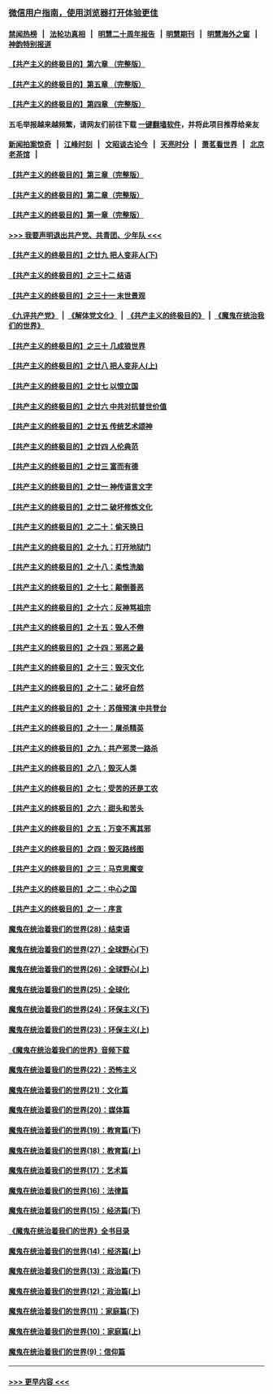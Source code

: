 ### [微信用户指南，使用浏览器打开体验更佳](https://github.com/gfw-breaker/banned-news1/blob/master/indexes/wechat-guide.md?t=0)
#### [禁闻热榜](热点新闻.md?t=0)  &nbsp;&nbsp;|&nbsp;&nbsp; [法轮功真相](https://github.com/gfw-breaker/truth/blob/master/README.md?t=0) &nbsp;&nbsp;|&nbsp;&nbsp; [明慧二十周年报告](https://github.com/gfw-breaker/mh-reports/blob/master/README.md?t=0) &nbsp;&nbsp;|&nbsp;&nbsp;[明慧期刊](https://github.com/gfw-breaker/mh-qikan) &nbsp;&nbsp;|&nbsp;&nbsp; [明慧海外之窗](https://github.com/gfw-breaker/mh-news/blob/master/README.md?t=0) &nbsp;&nbsp;|&nbsp;&nbsp; [神韵特别报道](https://github.com/gfw-breaker/mh-news/blob/master/shenyun.md?t=0)
#### [【共产主义的终极目的】第六章 （完整版）](../pages/nsc422/n11428913.md?t=02131122) 
#### [【共产主义的终极目的】第五章 （完整版）](../pages/nsc422/n11428912.md?t=02131122) 
#### [【共产主义的终极目的】第四章 （完整版）](../pages/nsc422/n11428907.md?t=02131122) 
#### 五毛举报越来越频繁，请网友们前往下载 [一键翻墙软件](https://github.com/gfw-breaker/ssr-accounts)，并将此项目推荐给亲友
#### [新闻拍案惊奇](https://github.com/gfw-breaker/banned-news1/blob/master/pages/link4.md) &nbsp;&nbsp;|&nbsp;&nbsp; [江峰时刻](https://github.com/gfw-breaker/banned-news1/blob/master/pages/link4.md) &nbsp;&nbsp;|&nbsp;&nbsp; [文昭谈古论今](https://github.com/gfw-breaker/banned-news1/blob/master/pages/link4.md) &nbsp;&nbsp;|&nbsp;&nbsp; [天亮时分](https://github.com/gfw-breaker/banned-news1/blob/master/pages/link4.md) &nbsp;&nbsp;|&nbsp;&nbsp; [萧茗看世界](https://github.com/gfw-breaker/banned-news1/blob/master/pages/link4.md) &nbsp;&nbsp;|&nbsp;&nbsp; [北京老茶馆](https://github.com/gfw-breaker/banned-news1/blob/master/pages/link4.md) &nbsp;&nbsp;|&nbsp;&nbsp; 
#### [【共产主义的终极目的】第三章（完整版）](../pages/nsc422/n11428848.md?t=02131122) 
#### [【共产主义的终极目的】第二章（完整版）](../pages/nsc422/n11428831.md?t=02131122) 
#### [【共产主义的终极目的】第一章（完整版）](../pages/nsc422/n11417651.md?t=02131122) 
#### [>>> 我要声明退出共产党、共青团、少年队 <<<](https://github.com/begood0513/goodnews/blob/master/quit/letter.md) 
#### [【共产主义的终极目的】之廿九 把人变非人(下)](../pages/nsc422/n11344140.md?t=02131122) 
#### [【共产主义的终极目的】之三十二 结语](../pages/nsc422/n11360535.md?t=02131122) 
#### [【共产主义的终极目的】之三十一 末世景观](../pages/nsc422/n11351129.md?t=02131122) 
#### [《九评共产党》](https://github.com/begood0513/9ping.md/blob/master/README.md) &nbsp;|&nbsp; [《解体党文化》](../../../../jtdwh.md/blob/master/README.md)  &nbsp;|&nbsp; [《共产主义的终极目的》](../../../../gczydzjmd.md/blob/master/README.md) &nbsp;|&nbsp; [《魔鬼在统治我们的世界》](../../../../mgztzwmdsj.md/blob/master/README.md) 
#### [【共产主义的终极目的】之三十 几成狼世界](../pages/nsc422/n11348280.md?t=02131122) 
#### [【共产主义的终极目的】之廿八 把人变非人(上)](../pages/nsc422/n11340492.md?t=02131122) 
#### [【共产主义的终极目的】之廿七 以恨立国](../pages/nsc422/n11336944.md?t=02131122) 
#### [【共产主义的终极目的】之廿六 中共对抗普世价值](../pages/nsc422/n11324785.md?t=02131122) 
#### [【共产主义的终极目的】之廿五 传统艺术颂神](../pages/nsc422/n11296396.md?t=02131122) 
#### [【共产主义的终极目的】之廿四 人伦典范](../pages/nsc422/n11296397.md?t=02131122) 
#### [【共产主义的终极目的】之廿三 富而有德](../pages/nsc422/n11283598.md?t=02131122) 
#### [【共产主义的终极目的】之廿一 神传语言文字](../pages/nsc422/n11263265.md?t=02131122) 
#### [【共产主义的终极目的】之廿二 破坏修炼文化](../pages/nsc422/n11245728.md?t=02131122) 
#### [【共产主义的终极目的】之二十：偷天换日](../pages/nsc422/n11238846.md?t=02131122) 
#### [【共产主义的终极目的】之十九：打开地狱门](../pages/nsc422/n11206376.md?t=02131122) 
#### [【共产主义的终极目的】之十八：柔性洗脑](../pages/nsc422/n11199994.md?t=02131122) 
#### [【共产主义的终极目的】之十七：颠倒善恶](../pages/nsc422/n11179782.md?t=02131122) 
#### [【共产主义的终极目的】之十六：反神骂祖宗](../pages/nsc422/n11166798.md?t=02131122) 
#### [【共产主义的终极目的】之十五：毁人不倦](../pages/nsc422/n11166792.md?t=02131122) 
#### [【共产主义的终极目的】之十四：邪恶之最](../pages/nsc422/n11150249.md?t=02131122) 
#### [【共产主义的终极目的】之十三：毁灭文化](../pages/nsc422/n11135227.md?t=02131122) 
#### [【共产主义的终极目的】之十二：破坏自然](../pages/nsc422/n11135214.md?t=02131122) 
#### [【共产主义的终极目的】之十：苏俄预演 中共登台](../pages/nsc422/n11118424.md?t=02131122) 
#### [【共产主义的终极目的】之十一：屠杀精英](../pages/nsc422/n11118442.md?t=02131122) 
#### [【共产主义的终极目的】之九：共产邪灵一路杀](../pages/nsc422/n11114139.md?t=02131122) 
#### [【共产主义的终极目的】之八：毁灭人类](../pages/nsc422/n11108503.md?t=02131122) 
#### [【共产主义的终极目的】之七：受苦的还是工农](../pages/nsc422/n11101809.md?t=02131122) 
#### [【共产主义的终极目的】之六：甜头和苦头](../pages/nsc422/n11096971.md?t=02131122) 
#### [【共产主义的终极目的】之五：万变不离其邪](../pages/nsc422/n11091285.md?t=02131122) 
#### [【共产主义的终极目的】之四：毁灭路线图](../pages/nsc422/n11086284.md?t=02131122) 
#### [【共产主义的终极目的】之三：马克思魔变](../pages/nsc422/n11061941.md?t=02131122) 
#### [【共产主义的终极目的】之二：中心之国](../pages/nsc422/n11047728.md?t=02131122) 
#### [【共产主义的终极目的】之一：序言](../pages/nsc422/n11086077.md?t=02131122) 
#### [魔鬼在统治着我们的世界(28)：结束语](../pages/nsc422/n10936246.md?t=02131122) 
#### [魔鬼在统治着我们的世界(27)：全球野心(下)](../pages/nsc422/n10928319.md?t=02131122) 
#### [魔鬼在统治着我们的世界(26)：全球野心(上)](../pages/nsc422/n10900318.md?t=02131122) 
#### [魔鬼在统治着我们的世界(25)：全球化](../pages/nsc422/n10788205.md?t=02131122) 
#### [魔鬼在统治着我们的世界(24)：环保主义(下)](../pages/nsc422/n10695307.md?t=02131122) 
#### [魔鬼在统治着我们的世界(23)：环保主义(上)](../pages/nsc422/n10688613.md?t=02131122) 
#### [《魔鬼在统治着我们的世界》音频下载](../pages/nsc422/n10635553.md?t=02131122) 
#### [魔鬼在统治着我们的世界(22)：恐怖主义](../pages/nsc422/n10614727.md?t=02131122) 
#### [魔鬼在统治着我们的世界(21)：文化篇](../pages/nsc422/n10597706.md?t=02131122) 
#### [魔鬼在统治着我们的世界(20)：媒体篇](../pages/nsc422/n10586579.md?t=02131122) 
#### [魔鬼在统治着我们的世界(19)：教育篇(下)](../pages/nsc422/n10564808.md?t=02131122) 
#### [魔鬼在统治着我们的世界(18)：教育篇(上)](../pages/nsc422/n10526970.md?t=02131122) 
#### [魔鬼在统治着我们的世界(17)：艺术篇](../pages/nsc422/n10499093.md?t=02131122) 
#### [魔鬼在统治着我们的世界(16)：法律篇](../pages/nsc422/n10485969.md?t=02131122) 
#### [魔鬼在统治着我们的世界(15)：经济篇(下)](../pages/nsc422/n10469975.md?t=02131122) 
#### [《魔鬼在统治着我们的世界》全书目录](../pages/nsc422/n10464261.md?t=02131122) 
#### [魔鬼在统治着我们的世界(14)：经济篇(上)](../pages/nsc422/n10457370.md?t=02131122) 
#### [魔鬼在统治着我们的世界(13)：政治篇(下)](../pages/nsc422/n10448270.md?t=02131122) 
#### [魔鬼在统治着我们的世界(12)：政治篇(上)](../pages/nsc422/n10444576.md?t=02131122) 
#### [魔鬼在统治着我们的世界(11)：家庭篇(下)](../pages/nsc422/n10440961.md?t=02131122) 
#### [魔鬼在统治着我们的世界(10)：家庭篇(上)](../pages/nsc422/n10435448.md?t=02131122) 
#### [魔鬼在统治着我们的世界(9)：信仰篇](../pages/nsc422/n10432159.md?t=02131122) 

----
#### [ >>> 更早内容 <<< ](../indexes/nsc422-earlier.md)
